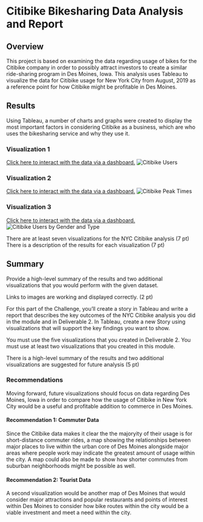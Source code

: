 # Citibike Bikesharing Data Analysis and Report

## Overview
This project is based on examining the data regarding usage of bikes for the Citibike company in order to possibly attract investors to create a similar ride-sharing program in Des Moines, Iowa.  This analysis uses Tableau to visualize the data for Citibike usage for New York City from August, 2019 as a reference point for how Citibike might be profitable in Des Moines.

## Results
Using Tableau, a number of charts and graphs were created to display the most important factors in considering Citibike as a business, which are who uses the bikesharing service and why they use it.  

### Visualization 1
[Click here to interact with the data via a dashboard.](https://public.tableau.com/app/profile/matthew.peach4152/viz/Citibike_Users/CitibikeUsers1?publish=yes)
![Citibike Users](https://github.com/machudpicchu/bikesharing/blob/main/Story1.png)

### Visualization 2
[Click here to interact with the data via a dashboard.](https://public.tableau.com/app/profile/matthew.peach4152/viz/Citibike_Peak_Times/CitibikePeakTimes?publish=yes)
![Citibike Peak Times](https://github.com/machudpicchu/bikesharing/blob/main/Story2.png)

### Visualization 3
[Click here to interact with the data via a dashboard.](https://public.tableau.com/app/profile/matthew.peach4152/viz/Citibike_Users_by_GT/CitibikeUsersbyGenderandType?publish=yes)
![Citibike Users by Gender and Type](https://github.com/machudpicchu/bikesharing/blob/main/Story3.png)

There are at least seven visualizations for the NYC Citibike analysis (7 pt)
There is a description of the results for each visualization (7 pt)

## Summary
Provide a high-level summary of the results and two additional visualizations that you would perform with the given dataset.

Links to images are working and displayed correctly. (2 pt)

For this part of the Challenge, you’ll create a story in Tableau and write a report that describes the key outcomes of the NYC Citibike analysis you did in the module and in Deliverable 2.
In Tableau, create a new Story using visualizations that will support the key findings you want to show.

You must use the five visualizations that you created in Deliverable 2.
You must use at least two visualizations that you created in this module.

There is a high-level summary of the results and two additional visualizations are suggested for future analysis (5 pt)

### Recommendations
Moving forward, future visualizations should focus on data regarding Des Moines, Iowa in order to compare how the usage of Citibike in New York City would be a useful and profitable addition to commerce in Des Moines.

#### Recommendation 1: Commuter Data
Since the Citibike data makes it clear the the majoryity of their usage is for short-distance commuter rides, a map showing the relationships between major places to live within the urban core of Des Moines alongside major areas where people work may indicate the greatest amount of usage within the city.  A map could also be made to show how shorter commutes from suburban neighborhoods might be possible as well.

#### Recommendation 2: Tourist Data
A second visualization would be another map of Des Moines that would consider major attractions and popular restaurants and points of interest within Des Moines to consider how bike routes within the city would be a viable investment and meet a need within the city.
